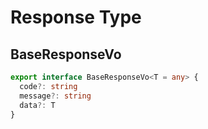 # Response Type

## BaseResponseVo

```typescript
export interface BaseResponseVo<T = any> {
  code?: string
  message?: string
  data?: T
}
```
